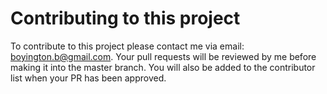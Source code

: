 # Contributing to this project
To contribute to this project please contact me via email: boyington.b@gmail.com. Your pull requests will be reviewed by me before making it into the master branch. You will also be added to the contributor list when your PR has been approved.